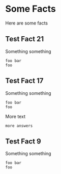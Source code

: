 # Some Facts

Here are some facts

## Test Fact 21

Something something

```
foo bar
foo
```

## Test Fact 17

Something something

```
foo bar
foo
```

More text

```
more answers
```

## Test Fact 9

Something something

```
foo bar
foo
```
